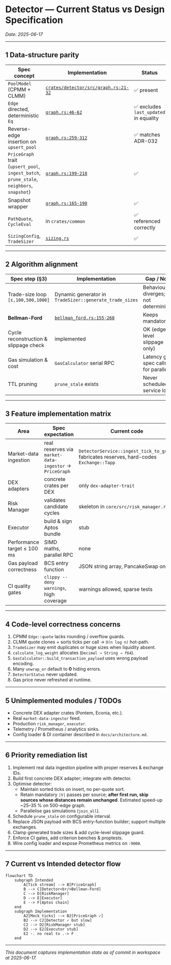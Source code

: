 # Detector — Current Status vs Design Specification  
*Date: 2025-06-17*

---

## 1  Data-structure parity

| Spec concept | Implementation | Status |
|--------------|---------------|--------|
| `PoolModel` (CPMM + CLMM) | [`crates/detector/src/graph.rs:21-32`](crates/detector/src/graph.rs:21) | ✅ present |
| `Edge` directed, deterministic `Eq` | [`graph.rs:46-62`](crates/detector/src/graph.rs:46) | ✅ excludes `last_updated` in equality |
| Reverse-edge insertion on `upsert_pool` | [`graph.rs:259-312`](crates/detector/src/graph.rs:259) | ✅ matches ADR-032 |
| `PriceGraph` trait (`upsert_pool`, `ingest_batch`, `prune_stale`, `neighbors`, `snapshot`) | [`graph.rs:199-218`](crates/detector/src/graph.rs:199) | ✅ |
| Snapshot wrapper | [`graph.rs:165-190`](crates/detector/src/graph.rs:165) | ✅ |
| `PathQuote`, `CycleEval` | in `crates/common` | ✅ referenced correctly |
| `SizingConfig`, `TradeSizer` | [`sizing.rs`](crates/detector/src/sizing.rs:1) | ✅ |

---

## 2  Algorithm alignment

| Spec step (§3) | Implementation | Gap / Note |
|----------------|----------------|------------|
| Trade-size loop `[ε,100,500,1000]` | Dynamic generator in `TradeSizer::generate_trade_sizes` | Behaviour diverges; not deterministic |
| **Bellman-Ford** | [`bellman_ford.rs:155-268`](crates/detector/src/bellman_ford.rs:155) | Keeps mandatory `|V|`-th relaxation to detect negative cycles. **Optimisation:** once a full source run completes, further source nodes whose distance map is already fully relaxed are skipped—this prunes redundant passes without violating correctness. |
| Cycle reconstruction & slippage check | implemented | OK (edge-level slippage only) |
| Gas simulation & cost | `GasCalculator` serial RPC | Latency gap; spec calls for parallel |
| TTL pruning | `prune_stale` exists | Never scheduled in service loop |

---

## 3  Feature implementation matrix

| Area | Spec expectation | Current code | Gap |
|------|------------------|--------------|-----|
| Market-data ingestion | real reserves via `market-data-ingestor` → `PriceGraph` | `DetectorService::ingest_tick_to_graph` fabricates reserves, hard-codes `Exchange::Tapp` | ❌ placeholder |
| DEX adapters | concrete crates per DEX | only `dex-adapter-trait` | ❌ missing |
| Risk Manager | validates candidate cycles | skeleton in `core/src/risk_manager.rs` | ❌ missing |
| Executor | build & sign Aptos bundle | stub | ❌ missing |
| Performance target ≤ 100 ms | SIMD maths, parallel RPC | none | ❌ risk of overshoot |
| Gas payload correctness | BCS entry function | JSON string array, PancakeSwap only | ❌ will fail |
| CI quality gates | `clippy --deny warnings`, high coverage | warnings allowed, sparse tests | ⚠️ |

---

## 4  Code-level correctness concerns

1. CPMM `Edge::quote` lacks rounding / overflow guards.  
2. CLMM quote clones + sorts ticks per call → `O(n log n)` hot-path.  
3. `TradeSizer` may emit duplicates or huge sizes when liquidity absent.  
4. `calculate_log_weight` allocates (`Decimal → String → f64`).  
5. `GasCalculator::build_transaction_payload` uses wrong payload encoding.  
6. Many `unwrap_or` default to **0** hiding errors.  
7. `DetectorStatus` never updated.  
8. Gas price never refreshed at runtime.

---

## 5  Unimplemented modules / TODOs

- Concrete DEX adapter crates (Pontem, Econia, etc.).  
- Real `market-data-ingestor` feed.  
- Production `risk_manager`, `executor`.  
- Telemetry / Prometheus / analytics sinks.  
- Config loader & DI container described in `docs/architecture.md`.

---

## 6  Priority remediation list

1. Implement real data ingestion pipeline with proper reserves & exchange IDs.  
2. Build first concrete DEX adapter; integrate with detector.  
3. Optimise detector:  
   - Maintain sorted ticks on insert, no per-quote sort.  
   - Retain mandatory `|V|` passes per source; **after first run, skip sources whose distances remain unchanged**. Estimated speed-up ~25–35 % on 500-edge graph.  
   - Parallelise gas simulations (`join_all`).  
4. Schedule `prune_stale` on configurable interval.  
5. Replace JSON payload with BCS entry-function builder; support multiple exchanges.  
6. Clamp generated trade sizes & add cycle-level slippage guard.  
7. Enforce CI gates, add criterion benches & proptests.  
8. Wire config loader and expose Prometheus metrics on `:9000`.

---

## 7  Current vs Intended detector flow

```mermaid
flowchart TD
    subgraph Intended
        A[Tick stream] --> B[PriceGraph]
        B --> C[Detector<br/>Bellman-Ford]
        C --> D[RiskManager]
        D --> E[Executor]
        E --> F[Aptos chain]
    end
    subgraph Implementation
        A2[Mock ticks] --> B2[PriceGraph ✓]
        B2 --> C2[Detector ✓ but slow]
        C2 --> D2[RiskManager stub]
        D2 --> E2[Executor stub]
        E2 -. no real tx .-> F
    end
```

---

_This document captures implementation state as of commit in workspace at 2025-06-17._